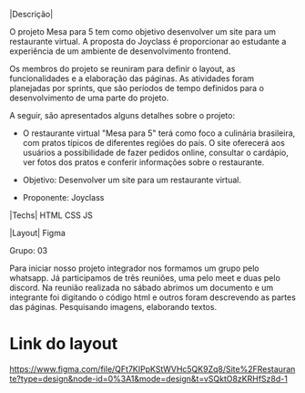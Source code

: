|Descrição|

O projeto Mesa para 5 tem como objetivo desenvolver um site para um restaurante virtual. A proposta do Joyclass é proporcionar ao estudante a experiência de um ambiente de desenvolvimento frontend.

Os membros do projeto se reuniram para definir o layout, as funcionalidades e a elaboração das páginas. As atividades foram planejadas por sprints, que são períodos de tempo definidos para o desenvolvimento de uma parte do projeto.

A seguir, são apresentados alguns detalhes sobre o projeto:

* O restaurante virtual "Mesa para 5" terá como foco a culinária brasileira, com pratos típicos de diferentes regiões do país.
O site oferecerá aos usuários a possibilidade de fazer pedidos online, consultar o cardápio, ver fotos dos pratos e conferir informações sobre o restaurante.

* Objetivo: Desenvolver um site para um restaurante virtual.
* Proponente: Joyclass

|Techs|
HTML
CSS
JS

|Layout|
Figma

Grupo: 03

Para iniciar nosso projeto integrador nos formamos um grupo pelo whatsapp. Já participamos de três reuniões, uma pelo meet e duas pelo discord. Na reunião realizada no sábado abrimos um documento e um integrante foi digitando o código html e outros foram descrevendo as partes das páginas. Pesquisando imagens, elaborando textos.

# Link do layout

https://www.figma.com/file/QFt7KIPpKStWVHc5QK9Zq8/Site%2FRestaurante?type=design&node-id=0%3A1&mode=design&t=vSQktO8zKRHfSz8d-1
